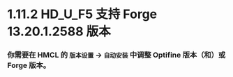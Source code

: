 # 1.11.2 HD_U_F5 支持 Forge 13.20.1.2588 版本

### 你需要在 HMCL 的 `版本设置` -> `自动安装` 中调整 Optifine 版本（和）或 Forge 版本。
